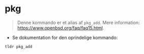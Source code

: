 # pkg

> Denne kommando er et alias af `pkg_add`.
> Mere information: <https://www.openbsd.org/faq/faq15.html>.

- Se dokumentation for den oprindelige kommando:

`tldr pkg_add`
